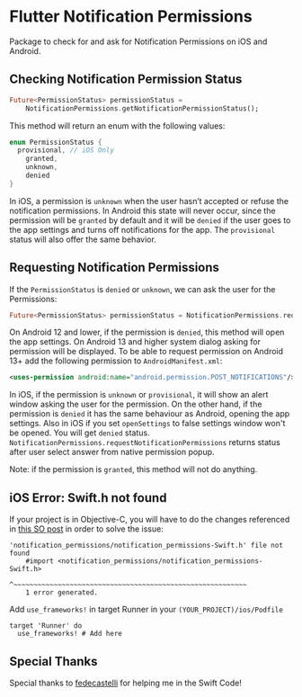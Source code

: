 # Flutter Notification Permissions
Package to check for and ask for Notification Permissions on iOS and Android.

## Checking Notification Permission Status
```dart
Future<PermissionStatus> permissionStatus =
    NotificationPermissions.getNotificationPermissionStatus();
```

This method will return an enum with the following values:

```dart
enum PermissionStatus {
  provisional, // iOS Only
	granted,
	unknown,
	denied
}
```

In iOS, a permission is `unknown` when the user hasn’t accepted or refuse the notification permissions. In Android this state will never occur, since the permission will be `granted` by default and it will be `denied` if the user goes to the app settings and turns off notifications for the app. The `provisional` status will also offer the same behavior.

## Requesting Notification Permissions
If the `PermissionStatus` is `denied` or `unknown`, we can ask the user for the Permissions:
```dart
Future<PermissionStatus> permissionStatus = NotificationPermissions.requestNotificationPermissions({NotificationSettingsIos iosSettings, bool openSettings});
```

On Android 12 and lower, if the permission is `denied`, this method will open the app settings.
On Android 13 and higher system dialog asking for permission will be displayed. To be able to request permission on Android 13+ add the following permission to `AndroidManifest.xml`:
```xml
<uses-permission android:name="android.permission.POST_NOTIFICATIONS"/>
```

In iOS, if the permission is `unknown` or `provisional`, it will show an alert window asking the user for the permission. On the other hand, if the permission is `denied` it has the same behaviour as Android, opening the app settings.
Also in iOS if you set `openSettings` to false settings window won't be opened. You will get `denied` status. 
`NotificationPermissions.requestNotificationPermissions` returns status after user select answer from native permission popup.

Note: if the permission is `granted`, this method will not do anything.

## iOS Error: Swift.h not found

If your project is in Objective-C, you will have to do the changes referenced in [this SO post](https://stackoverflow.com/a/53453243/4499889) in order to solve the issue:

```
'notification_permissions/notification_permissions-Swift.h' file not found
    #import <notification_permissions/notification_permissions-Swift.h>
            ^~~~~~~~~~~~~~~~~~~~~~~~~~~~~~~~~~~~~~~~~~~~~~~~~~~~~~~~~~~
    1 error generated.
```

Add `use_frameworks!` in target Runner in your `(YOUR_PROJECT)/ios/Podfile`

```
target 'Runner' do
  use_frameworks! # Add here
```

## Special Thanks
Special thanks to [fedecastelli](https://github.com/fedecastelli) for helping me in the Swift Code!
